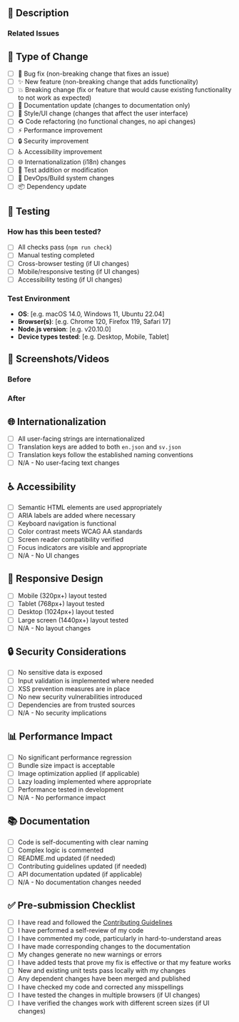 ## 📝 Description

<!-- Provide a clear and concise description of what this PR does -->
<!-- Thank you for contributing to Viscalyx.se! 🎉 -->

### Related Issues

<!-- Link any related issues using "Fixes #123", "Closes #123", or "Relates to #123" -->

## 🔄 Type of Change

<!-- Mark the relevant option with an "x" -->

- [ ] 🐛 Bug fix (non-breaking change that fixes an issue)
- [ ] ✨ New feature (non-breaking change that adds functionality)
- [ ] 💥 Breaking change (fix or feature that would cause existing functionality to not work as expected)
- [ ] 📝 Documentation update (changes to documentation only)
- [ ] 🎨 Style/UI change (changes that affect the user interface)
- [ ] ♻️ Code refactoring (no functional changes, no api changes)
- [ ] ⚡ Performance improvement
- [ ] 🔒 Security improvement
- [ ] ♿ Accessibility improvement
- [ ] 🌐 Internationalization (i18n) changes
- [ ] 🧪 Test addition or modification
- [ ] 🔧 DevOps/Build system changes
- [ ] 📦 Dependency update

## 🧪 Testing

### How has this been tested?

<!-- Describe the tests you ran to verify your changes -->

- [ ] All checks pass (`npm run check`)
- [ ] Manual testing completed
- [ ] Cross-browser testing (if UI changes)
- [ ] Mobile/responsive testing (if UI changes)
- [ ] Accessibility testing (if UI changes)

### Test Environment

<!-- If applicable, describe your test environment -->

- **OS**: [e.g. macOS 14.0, Windows 11, Ubuntu 22.04]
- **Browser(s)**: [e.g. Chrome 120, Firefox 119, Safari 17]
- **Node.js version**: [e.g. v20.10.0]
- **Device types tested**: [e.g. Desktop, Mobile, Tablet]

## 📸 Screenshots/Videos

<!-- If your changes affect the UI, please include screenshots or videos -->

### Before

<!-- Screenshots/videos showing the current state -->

### After

<!-- Screenshots/videos showing the new state -->

## 🌐 Internationalization

<!-- If this PR affects user-facing text -->

- [ ] All user-facing strings are internationalized
- [ ] Translation keys are added to both `en.json` and `sv.json`
- [ ] Translation keys follow the established naming conventions
- [ ] N/A - No user-facing text changes

## ♿ Accessibility

<!-- If this PR affects the user interface -->

- [ ] Semantic HTML elements are used appropriately
- [ ] ARIA labels are added where necessary
- [ ] Keyboard navigation is functional
- [ ] Color contrast meets WCAG AA standards
- [ ] Screen reader compatibility verified
- [ ] Focus indicators are visible and appropriate
- [ ] N/A - No UI changes

## 📱 Responsive Design

<!-- If this PR affects the UI layout -->

- [ ] Mobile (320px+) layout tested
- [ ] Tablet (768px+) layout tested
- [ ] Desktop (1024px+) layout tested
- [ ] Large screen (1440px+) layout tested
- [ ] N/A - No layout changes

## 🔒 Security Considerations

<!-- Consider security implications of your changes -->

- [ ] No sensitive data is exposed
- [ ] Input validation is implemented where needed
- [ ] XSS prevention measures are in place
- [ ] No new security vulnerabilities introduced
- [ ] Dependencies are from trusted sources
- [ ] N/A - No security implications

## 📊 Performance Impact

<!-- Consider the performance impact of your changes -->

- [ ] No significant performance regression
- [ ] Bundle size impact is acceptable
- [ ] Image optimization applied (if applicable)
- [ ] Lazy loading implemented where appropriate
- [ ] Performance tested in development
- [ ] N/A - No performance impact

## 📚 Documentation

<!-- Consider documentation needs -->

- [ ] Code is self-documenting with clear naming
- [ ] Complex logic is commented
- [ ] README.md updated (if needed)
- [ ] Contributing guidelines updated (if needed)
- [ ] API documentation updated (if applicable)
- [ ] N/A - No documentation changes needed

## ✅ Pre-submission Checklist

<!-- Ensure all items are checked before submitting -->

- [ ] I have read and followed the [Contributing Guidelines](../CONTRIBUTING.md)
- [ ] I have performed a self-review of my code
- [ ] I have commented my code, particularly in hard-to-understand areas
- [ ] I have made corresponding changes to the documentation
- [ ] My changes generate no new warnings or errors
- [ ] I have added tests that prove my fix is effective or that my feature works
- [ ] New and existing unit tests pass locally with my changes
- [ ] Any dependent changes have been merged and published
- [ ] I have checked my code and corrected any misspellings
- [ ] I have tested the changes in multiple browsers (if UI changes)
- [ ] I have verified the changes work with different screen sizes (if UI changes)
